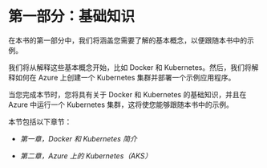 # 第一部分：基础知识

在本书的第一部分中，我们将涵盖您需要了解的基本概念，以便跟随本书中的示例。

我们将从解释这些基本概念开始，比如 Docker 和 Kubernetes。然后，我们将解释如何在 Azure 上创建一个 Kubernetes 集群并部署一个示例应用程序。

当您完成本节时，您将具有关于 Docker 和 Kubernetes 的基础知识，并且在 Azure 中运行一个 Kubernetes 集群，这将使您能够跟随本书中的示例。

本节包括以下章节：

+   *第一章，Docker 和 Kubernetes 简介*

+   *第二章，Azure 上的 Kubernetes（AKS）*
